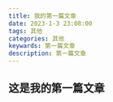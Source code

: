 ```yaml
---
title: 我的第一篇文章
date: 2023-1-3 23:08:00
tags: 其他
categories: 其他
keywards: 第一篇文章
description: 第一篇文章
---
```

## 这是我的第一篇文章